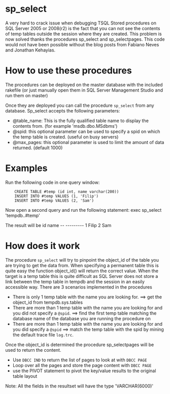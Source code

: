 sp_select
=========
A very hard to crack issue when debugging TSQL Stored procedures on SQL Server 2005 or 2008(r2) is the fact that you can not see the contents of temp tables outside the session where they are created. This problem is now solved thanks the procedures sp_select and sp_selectpages. 
This code would not have been possible without the blog posts from Fabiano Neves and Jonathan Kehayias.

How to use these procedures
===========================
The procedures can be deployed on the master database with the included rakefile (or just manually open them in SQL Server Management Studio and run them on master)

Once they are deployed you can call the procedure `sp_select` from any database. 
Sp_select accepts the following parameters:

 - @table_name: This is the fully qualified table name to display the contents from. (for example 'msdb.dbo.MSdbms')
 - @spid: this optional parameter can be used to specify a spid on which the temp table is created. (useful on busy servers)
 - @max_pages: this optional parameter is used to limit the amount of data returned. (default 1000)

Examples
========
Run the following code in one query window:

        CREATE TABLE #temp (id int, name varchar(200))
        INSERT INTO #temp VALUES (1, 'Filip')
        INSERT INTO #temp VALUES (2, 'Sam')
 
Now open a second query and run the following statement:
        exec sp_select 'tempdb..#temp'
  
The result will be
        id	name
        --  ---------
        1	Filip
        2	Sam

How does it work
================
The procedure `sp_select` will try to pinpoint the object_id of the table you are trying to get the data from. When specifying a permanent table this is quite easy the function object_id() will return the correct value.
When the target is a temp table this is quite difficult as SQL Server does not store a link between the temp table in tempdb and the session in an easily accessible way. There are 3 scenarios implemented in the procedures

 - There is only 1 temp table with the name you are looking for. ==> get the object_id from tempdb.sys.tables
 - There are more than 1 temp table with the name you are looking for and you did not specify a `@spid`. ==> find the first temp table matching the database name of the database you are running the procedure on
 - There are more than 1 temp table with the name you are looking for and you did specify a `@spid` ==> match the temp table with the spid by mining the default trace file `log.trc`. 

Once the object_id is determined the procedure sp_selectpages will be used to return the content.

 - Use `DBCC IND` to return the list of pages to look at with `DBCC PAGE`
 - Loop over all the pages and store the page content with `DBCC PAGE`
 - use the PIVOT statement to pivot the key/value results to the original table layout

Note: All the fields in the resultset will have the type 'VARCHAR(6000)'
      
